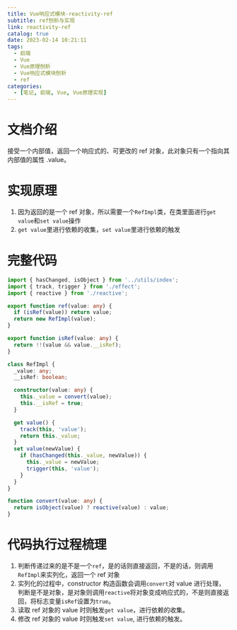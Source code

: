 ```yaml
---
title: Vue响应式模块-reactivity-ref
subtitle: ref刨析与实现
link: reactivity-ref
catalog: true
date: 2023-02-14 10:21:11
tags:
  - 前端
  - Vue
  - Vue原理刨析
  - Vue响应式模块刨析
  - ref
categories:
  - [笔记, 前端, Vue, Vue原理实现]
---
```


# 文档介绍

接受一个内部值，返回一个响应式的、可更改的 ref 对象，此对象只有一个指向其内部值的属性 .value。

# 实现原理

1. 因为返回的是一个 ref 对象，所以需要一个`RefImpl`类，在类里面进行`get value`和`set value`操作
2. `get value`里进行依赖的收集，`set value`里进行依赖的触发

# 完整代码

```typescript
import { hasChanged, isObject } from '../utils/index';
import { track, trigger } from './effect';
import { reactive } from './reactive';

export function ref(value: any) {
  if (isRef(value)) return value;
  return new RefImpl(value);
}

export function isRef(value: any) {
  return !!(value && value.__isRef);
}

class RefImpl {
  _value: any;
  __isRef: boolean;

  constructor(value: any) {
    this._value = convert(value);
    this.__isRef = true;
  }

  get value() {
    track(this, 'value');
    return this._value;
  }
  set value(newValue) {
    if (hasChanged(this._value, newValue)) {
      this._value = newValue;
      trigger(this, 'value');
    }
  }
}

function convert(value: any) {
  return isObject(value) ? reactive(value) : value;
}
```

# 代码执行过程梳理

1. 判断传递过来的是不是一个`ref`，是的话则直接返回，不是的话，则调用`RefImpl`来实列化，返回一个 ref 对象
2. 实列化的过程中，constructor 构造函数会调用`convert`对 value 进行处理，判断是不是对象，是对象则调用`reactive`将对象变成响应式的，不是则直接返回，将标志变量`isRef`设置为`true`。
3. 读取 ref 对象的 value 时则触发`get value`，进行依赖的收集。
4. 修改 ref 对象的 value 时则触发`set value`, 进行依赖的触发。

